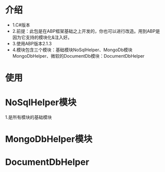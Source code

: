 
# 介绍
- 1.C#版本
- 2.前提：此包是在ABP框架基础之上开发的，你也可以进行改造。用到ABP是因为它支持的模块化&注入好。
- 3.使用ABP版本2.1.3
- 4.模块包含三个模块：基础模块NoSqlHelper、MongoDb模块MongoDbHelper、微软的DocumentDb模块：DocumentDbHelper

# 使用

# NoSqlHelper模块
1.是所有模块的基础模块

# MongoDbHelper模块

# DocumentDbHelper
